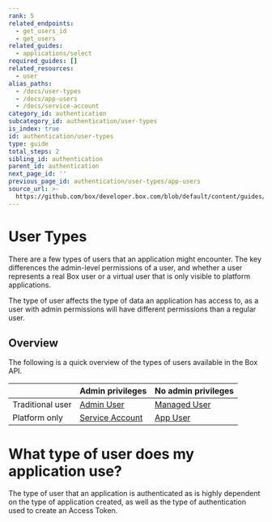 ```yaml
---
rank: 5
related_endpoints:
  - get_users_id
  - get_users
related_guides:
  - applications/select
required_guides: []
related_resources:
  - user
alias_paths:
  - /docs/user-types
  - /docs/app-users
  - /docs/service-account
category_id: authentication
subcategory_id: authentication/user-types
is_index: true
id: authentication/user-types
type: guide
total_steps: 2
sibling_id: authentication
parent_id: authentication
next_page_id: ''
previous_page_id: authentication/user-types/app-users
source_url: >-
  https://github.com/box/developer.box.com/blob/default/content/guides/authentication/user-types/index.md
---
```


# User Types

There are a few types of users that an application might encounter. The key
differences the admin-level permissions of a user, and whether a user represents
a real Box user or a virtual user that is only visible to platform applications.

The type of user affects the type of data an application has access to, as a
user with admin permissions will have different permissions than a regular user.

## Overview

<!-- markdownlint-disable line-length -->

The following is a quick overview of the types of users available in the Box API.

|                  | Admin privileges                   | No admin privileges         |
| ---------------- | ---------------------------------- | --------------------------- |
| Traditional user | [Admin User][admin-user]           | [Managed User][managed-user] |
| Platform only    | [Service Account][service-account] | [App User][app-user]        |

<!-- markdownlint-enable line-length -->

<Message>

# What type of user does my application use?

The type of user that an application is authenticated as is highly dependent
on the type of application created, as well as the type of authentication used
to create an Access Token.

</Message>

[admin-user]: guide://authentication/user-types/managed-users/#admin--co-admin-roles
[service-account]: guide://authentication/user-types/app-users/#service-accounts
[managed-user]: guide://authentication/user-types/managed-users
[app-user]: guide://authentication/user-types/app-users
